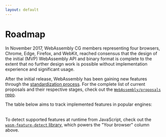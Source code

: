 ```yaml
---
layout: default
---
```

# Roadmap

In November 2017, WebAssembly CG members representing four browsers, Chrome, Edge, Firefox, and WebKit, reached consensus that the design of the initial (MVP) WebAssembly API and binary format is complete to the extent that no further design work is possible without implementation experience and significant usage.

After the initial release, WebAssembly has been gaining new features through the [standardization process](https://github.com/WebAssembly/meetings/blob/master/process/phases.md). For the complete list of current proposals and their respective stages, check out the [`WebAssembly/proposals` repo](https://github.com/WebAssembly/proposals).

The table below aims to track implemented features in popular engines:

<table id="feature-support"></table>
<script src="https://unpkg.com/wasm-feature-detect/dist/umd/index.js"></script>
<script>
  (async () => {
    let { features, browsers } = await fetch('/features.json').then(res => res.json());
    let table = document.getElementById('feature-support');

    function h(name, props = {}, children = []) {
      let node = Object.assign(document.createElement(name), props);
      node.append(...children);
      return node;
    }

    table.append(
      h('tr', {}, [
        h('th'),
        h('th', {}, ['Your browser']),
        ...Object.entries(browsers).map(([name, { url, logo }]) =>
          h('th', {}, [
            h('a', { href: url }, [
              h('img', { src: logo, width: 32, height: 32 }),
              h('br'),
              name
            ])
          ])
        )
      ])
    );

    for (let [name, { description, url }] of Object.entries(features)) {
      let supportHTML = h('td');
      wasmFeatureDetect[name]()
        .then(
          supported => (supported ? '✔️' : '❌'),
          err => {
            supportHTML.style.backgroundColor = '#ffcdd2';
            return err.message;
          }
        )
        .then(textContent => {
          supportHTML.textContent = textContent;
        });
      table.append(
        h('tr', {}, [
          h('th', {}, [h('a', { href: url }, [description])]),
          supportHTML,
          ...Object.values(browsers).map(({ features }) => {
            let support = features[name];
            if (typeof support === 'string') {
              return h('td', { title: support, tabIndex: 0 }, ['⏳']);
            }
            return h('td', {}, [support ? '✔️' : '❌']);
          })
        ])
      );
    }
  })();
</script>

To detect supported features at runtime from JavaScript, check out the [`wasm-feature-detect` library](https://github.com/GoogleChromeLabs/wasm-feature-detect), which powers the "Your browser" column above.
